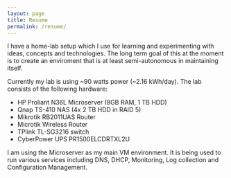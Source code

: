 ```yaml
---
layout: page
title: Resume
permalink: /resume/
---
```


I have a home-lab setup which I use for learning and experimenting with ideas, concepts and technologies. The long term goal of this at the moment is to create an enviroment that is at least semi-autonomous in maintaining itself.

Currently my lab is using ~90 watts power (~2.16 kWh/day). The lab consists of the following hardware:

* HP Proliant N36L Microserver (8GB RAM, 1 TB HDD)
* Qnap TS-410 NAS (4x 2 TB HDD in RAID 5)
* Mikrotik RB2011UAS Router
* Microtik Wireless Router
* TPlink TL-SG3216 switch
* CyberPower UPS PR1500ELCDRTXL2U

I am using the Microserver as my main VM environment. It is being used to run various services including DNS, DHCP, Monitoring, Log collection and Configuration Management. 
